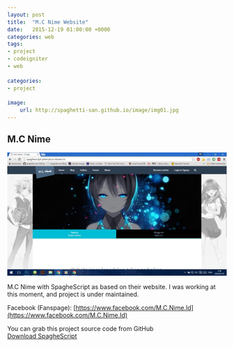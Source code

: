 ```yaml
---
layout: post
title:  "M.C Nime Website"
date:   2015-12-19 01:00:00 +0000
categories: web
tags:
- project
- codeigniter
- web

categories:
- project

image: 
    url: http://spaghetti-san.github.io/image/img01.jpg
---
```



<h2>M.C Nime</h2>
<img src="/image/img01.jpg">

M.C Nime with SpagheScript as based on their website.
I was working at this moment, and project is under maintained.


Facebook (Fanspage): [https://www.facebook.com/M.C.Nime.Id](https://www.facebook.com/M.C.Nime.Id)

You can grab this project source code from GitHub
<br>
[Download SpagheScript](https://github.com/spaghetti-san/spaghescript)

